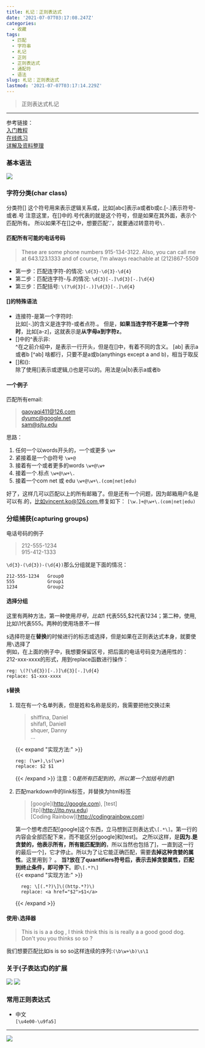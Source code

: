 ```yaml
---
title: 札记：正则表达式
date: '2021-07-07T03:17:08.247Z'
categories:
  - 收藏
tags:
  - 匹配
  - 字符串
  - 札记
  - 正则
  - 正则表达式
  - 通配符
  - 语法
slug: 札记：正则表达式
lastmod: '2021-07-07T03:17:14.229Z'
---
```

> 正则表达式札记

<!--more-->

------------

参考链接：  
[入门教程](https://juejin.cn/post/6844903648309297166)  
[在线练习](https://deerchao.cn/tools/wegester/)  
[详解及资料整理](https://juejin.cn/post/6844903716001169416)  

<!-- content -->
### 基本语法
![](https://cdn.jsdelivr.net/gh/xunhs-hosts/pic@master/20210707154650.png)

### 字符分类(char class)
分类符[]
这个符号用来表示逻辑关系或，比如[abc]表示a或者b或c.[-.]表示符号-或者.号
注意这里，在[]中的.号代表的就是这个符号，但是如果在其外面，表示个匹配所有。 所以如果不在[]之中，想要匹配'.'，就要通过转意符号`\.`

#### 匹配所有可能的电话号码
> These are some phone numbers 915-134-3122. Also,
you can call me at 643.123.1333 and of course,
I'm always reachable at (212)867-5509

- 第一步：匹配连字符-的情况: `\d{3}-\d{3}-\d{4}`
- 第二步：匹配连字符-与.的情况: `\d{3}[-.]\d{3}[-.]\d{4}`
- 第三步：匹配括号: `\(?\d{3}[-.)]\d{3}[-.]\d{4}`


####  []的特殊语法
- 连接符-是第一个字符时:   
  比如[-.]的含义是连字符-或者点符.。 但是，**如果当连字符不是第一个字符时**，比如[a-z]，这就表示是**从字母a到字符z**。
- []中的^表示非:   
  ^在之前介绍中，是表示一行开头，但是在[]中，有着不同的含义。 [ab] 表示a或者b [^ab] 啥都行，只要不是a或b(anythings except a and b)，相当于取反
- []和():  
  除了使用[]表示或逻辑,()也是可以的。用法是(a|b)表示a或者b

#### 一个例子
匹配所有email:
> gaoyaqi411@126.com    
dyumc@google.net   
sam@sjtu.edu

思路：
1. 任何一个以words开头的，一个或更多  `\w+`
2. 紧接着是一个@符号  `\w+@`
3. 接着有一个或者更多的words `\w+@\w+`
4. 接着一个.标点 `\w+@\w+\.`
5. 接着一个com net 或 edu `\w+@\w+\.(com|net|edu)`

好了，这样几可以匹配以上的所有邮箱了。但是还有一个问题，因为邮箱用户名是可以有.的，比如vincent.ko@126.com,修复如下： `[\w.]+@\w+\.(com|net|edu)`

### 分组捕获(capturing groups)
电话号码的例子
> 212-555-1234  
915-412-1333

`\d{3}-(\d{3})-(\d{4})`那么分组就是下面的情况：  
```
212-555-1234   Group0
555            Group1
1234           Group2
```

#### 选择分组
这里有两种方法，第一种使用$符号，比如$1 代表555,$2代表1234；第二种，使用\,比如\1代表555。两种的使用场景不一样  

`$`选择符是在**替换**的时候进行的标志或选择，但是如果在正则表达式本身，就要使用`\`选择了  
例如，在上面的例子中，我想要保留区号，把后面的电话号码变为通用性的：212-xxx-xxxx的形式，用到replace函数进行操作：
```
reg: \(?(\d{3})[-.)]\d{3}[-.]\d{4}
replace: $1-xxx-xxxx
```
#### `$`替换
1. 现在有一个名单列表，但是姓和名称是反的，我需要把他交换过来
     > shiffina, Daniel  
      shifafl, Daniell  
      shquer, Danny  
      ...  
    
    
    {{< expand "实现方法:" >}}
    ```
    reg: (\w+),\s(\w+)
    replace: $2 $1
    ```
    {{< /expand >}}
    注意：$0 是所有匹配到的，所以第一个加括号的是$1
2. 匹配markdown中的link标签，并替换为html标签
    > \[google](http://google.com), \[test]  
    \[itp](http://itp.nyu.edu)  
    \[Coding Rainbow](http://codingrainbow.com)  

    第一个想考虑匹配[google]这个东西，立马想到正则表达式`\[.*\]`。第一行的内容会全部匹配下来，而不能区分[google]和[test]。 之所以这样，是**因为.是贪婪的，他表示所有，所有能匹配到的**，所以当然也包括了]，一直到这一行的最后一个]，它才停止。所以为了让它能正确匹配，需要**去掉这种贪婪的属性**。这里用到？ 。 **当?放在了quantifiers符号后，表示去掉贪婪属性，匹配到终止条件，即可停下**。即`\[.*?\]`  
    {{< expand "实现方法:" >}}
    ```
      reg: \[(.*?)\]\((http.*?)\)
      replace: <a href="$2">$1</a>
    ```
    {{< /expand >}}
#### 使用`\`选择器
> This is is a a dog , I think think this is is really
a a good good dog. Don't you you thinks so so ?

我们想要匹配比如is is so so这样连续的序列:`(\b\w+\b)\s\1`


### 关于(子表达式)的扩展
![](https://cdn.jsdelivr.net/gh/xunhs-hosts/pic@master/20210707170011.png)
![](https://cdn.jsdelivr.net/gh/xunhs-hosts/pic@master/20210707170042.png)


### 常用正则表达式
- 中文  
  `[\u4e00-\u9fa5]`


---
<!-- pic -->
![](https://cdn.jsdelivr.net/gh/xunhs-hosts/pic@master/20210707170401.jpg)